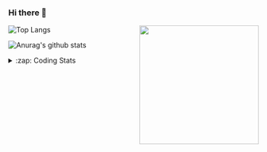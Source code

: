 ### Hi there 👋

<!--
**tao8687/tao8687** is a ✨ _special_ ✨ repository because its `README.md` (this file) appears on your GitHub profile.

Here are some ideas to get you started:

- 🔭 I’m currently working on ...
- 🌱 I’m currently learning ...
- 👯 I’m looking to collaborate on ...
- 🤔 I’m looking for help with ...
- 💬 Ask me about ...
- 📫 How to reach me: ...
- 😄 Pronouns: ...
- ⚡ Fun fact: ...
-->

<img align='right' src="https://media.giphy.com/media/M9gbBd9nbDrOTu1Mqx/giphy.gif" width="240">

  
![Top Langs](https://github-readme-stats.vercel.app/api/top-langs/?username=tao8687&layout=compact&title_color=23238E&text_color=A67D3D)

![Anurag's github stats](https://github-readme-stats.vercel.app/api?username=tao8687&show_icons=true&&text_color=A67D3D&title_color=23238E&show_icons=false&count_private=true&hide=stars)

<details>
  <summary>:zap: Coding Stats</summary>
  <br>
    
<!--START_SECTION:waka-->

```text
From: 09 March 2023 - To: 16 March 2023

C                 14 hrs 29 mins  ████████▒░░░░░░░░░░░░░░░░   33.09 %
C++               8 hrs 43 mins   █████░░░░░░░░░░░░░░░░░░░░   19.93 %
Python            8 hrs 41 mins   █████░░░░░░░░░░░░░░░░░░░░   19.83 %
Bash              3 hrs 47 mins   ██▒░░░░░░░░░░░░░░░░░░░░░░   08.67 %
Other             3 hrs 24 mins   ██░░░░░░░░░░░░░░░░░░░░░░░   07.79 %
```

<!--END_SECTION:waka-->
</details>
